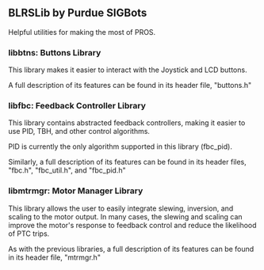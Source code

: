 ## BLRSLib by Purdue SIGBots

Helpful utilities for making the most of PROS.

### libbtns: Buttons Library
This library makes it easier to interact with the Joystick and LCD buttons.

A full description of its features can be found in its header file, "buttons.h"

### libfbc: Feedback Controller Library
This library contains abstracted feedback controllers, making it easier to use PID, TBH, and other control algorithms.

PID is currently the only algorithm supported in this library (fbc_pid).

Similarly, a full description of its features can be found in its header files, "fbc.h", "fbc_util.h", and "fbc_pid.h"

### libmtrmgr: Motor Manager Library
This library allows the user to easily integrate slewing, inversion, and scaling to the motor output. In many cases, the slewing and scaling can improve the motor's response to feedback control and reduce the likelihood of PTC trips.

As with the previous libraries, a full description of its features can be found in its header file, "mtrmgr.h"
